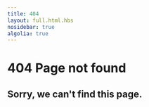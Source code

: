 ```yaml
---
title: 404
layout: full.html.hbs
nosidebar: true
algolia: true
---
```



# 404 Page not found

## Sorry, we can't find this page.
